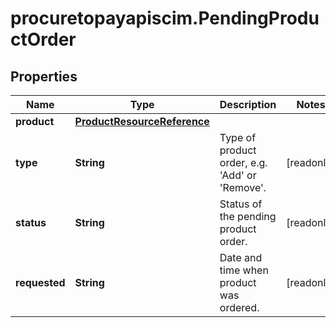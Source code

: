 # procuretopayapiscim.PendingProductOrder

## Properties

Name | Type | Description | Notes
------------ | ------------- | ------------- | -------------
**product** | [**ProductResourceReference**](ProductResourceReference.md) |  | 
**type** | **String** | Type of product order, e.g. &#39;Add&#39; or &#39;Remove&#39;. | [readonly] 
**status** | **String** | Status of the pending product order. | [readonly] 
**requested** | **String** | Date and time when product was ordered. | [readonly] 


